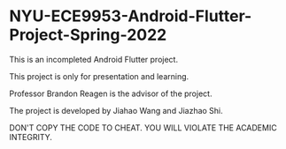 # NYU-ECE9953-Android-Flutter-Project-Spring-2022

This is an incompleted Android Flutter project.

This project is only for presentation and learning.

Professor Brandon Reagen is the advisor of the project.

The project is developed by Jiahao Wang and Jiazhao Shi.

DON'T COPY THE CODE TO CHEAT. YOU WILL VIOLATE THE ACADEMIC INTEGRITY.
